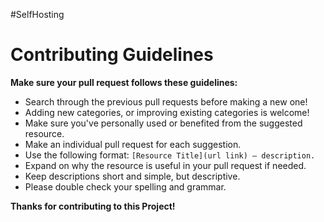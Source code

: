 
#SelfHosting

# Contributing Guidelines

**Make sure your pull request follows these guidelines:**

- Search through the previous pull requests before making a new one! 
- Adding new categories, or improving existing categories is welcome!
- Make sure you've personally used or benefited from the suggested resource.
- Make an individual pull request for each suggestion.
- Use the following format: `[Resource Title](url link) — description.`
- Expand on why the resource is useful in your pull request if needed.
- Keep descriptions short and simple, but descriptive. 
- Please double check your spelling and grammar.

**Thanks for contributing to this Project!**
